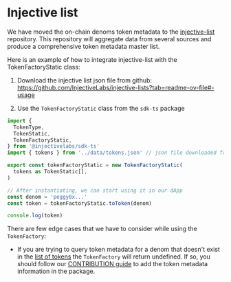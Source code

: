 # Injective list

We have moved the on-chain denoms token metadata to the [injective-list](https://github.com/InjectiveLabs/injective-lists) repository. This repository will aggregate data from several sources and produce a comprehensive token metadata master list.

Here is an example of how to integrate injective-list with the TokenFactoryStatic class:

1. Download the injective list json file from github:
   https://github.com/InjectiveLabs/injective-lists?tab=readme-ov-file#-usage

2. Use the `TokenFactoryStatic` class from the `sdk-ts` package

```ts
import {
  TokenType,
  TokenStatic,
  TokenFactoryStatic,
} from '@injectivelabs/sdk-ts'
import { tokens } from '../data/tokens.json' // json file downloaded from step 1

export const tokenFactoryStatic = new TokenFactoryStatic(
  tokens as TokenStatic[],
)

// After instantiating, we can start using it in our dApp
const denom = 'peggy0x...'
const token = tokenFactoryStatic.toToken(denom)

console.log(token)
```

There are few edge cases that we have to consider while using the `TokenFactory`:

- If you are trying to query token metadata for a denom that doesn't exist in the [list of tokens](https://github.com/InjectiveLabs/injective-ts/blob/master/deprecated/token-metadata/src/tokens/tokens/tokens.ts) the `TokenFactory` will return undefined. If so, you should follow our [CONTRIBUTION guide](https://github.com/InjectiveLabs/injective-lists/blob/master/CONTRIBUTING.md) to add the token metadata information in the package.
